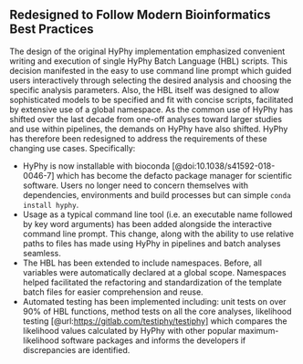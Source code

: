 ## Redesigned to Follow Modern Bioinformatics Best Practices

The design of the original HyPhy implementation emphasized convenient writing and execution of single HyPhy Batch Language (HBL) scripts. 
This decision manifested in the easy to use command line prompt which guided users interactively through selecting the desired analysis and choosing the specific analysis parameters. 
Also, the HBL itself was designed to allow sophisticated models to be specified and fit with concise scripts, facilitated by extensive use of a global namespace. 
As the common use of HyPhy has shifted over the last decade from one-off analyses toward larger studies and use within pipelines, the demands on HyPhy have also shifted. 
HyPhy has therefore been redesigned to address the requirements of these changing use cases. 
Specifically:  
  
+ HyPhy is now installable with bioconda [@doi:10.1038/s41592-018-0046-7] which has become the defacto package manager for scientific software. Users no longer need to concern themselves with dependencies, environments and build processes but can simple `conda install hyphy`.  
+ Usage as a typical command line tool (i.e. an executable name followed by key word arguments) has been added alongside the interactive command line prompt. This change, along with the ability to use relative paths to files has made using HyPhy in pipelines and batch analyses seamless.  
+ The HBL has been extended to include namespaces. Before, all variables were automatically declared at a global scope. Namespaces helped facilitated the refactoring and standardization of the template batch files for easier comprehension and reuse.  
+ Automated testing has been implemented including: unit tests on over 90% of HBL functions, method tests on all the core analyses, likelihood testing [@url:https://gitlab.com/testiphy/testiphy] which compares the likelihood values calculated by HyPhy with other popular maximum-likelihood software packages and informs the developers if discrepancies are identified.